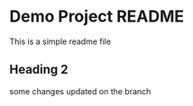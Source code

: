 # Demo Project README

This is a simple readme file

## Heading 2
some changes updated on the branch

